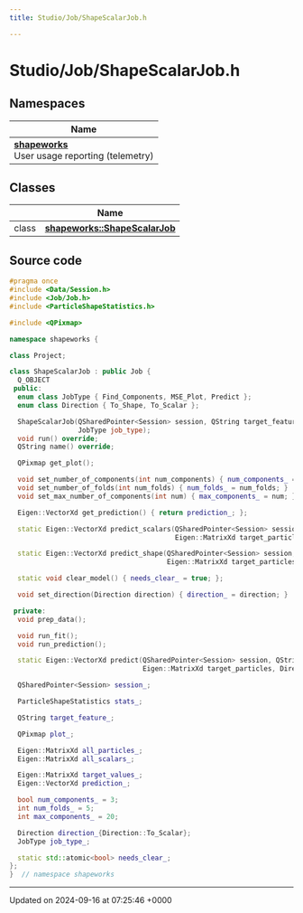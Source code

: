 ```yaml
---
title: Studio/Job/ShapeScalarJob.h

---
```


# Studio/Job/ShapeScalarJob.h



## Namespaces

| Name           |
| -------------- |
| **[shapeworks](../Namespaces/namespaceshapeworks.md)** <br>User usage reporting (telemetry)  |

## Classes

|                | Name           |
| -------------- | -------------- |
| class | **[shapeworks::ShapeScalarJob](../Classes/classshapeworks_1_1ShapeScalarJob.md)**  |




## Source code

```cpp
#pragma once
#include <Data/Session.h>
#include <Job/Job.h>
#include <ParticleShapeStatistics.h>

#include <QPixmap>

namespace shapeworks {

class Project;

class ShapeScalarJob : public Job {
  Q_OBJECT
 public:
  enum class JobType { Find_Components, MSE_Plot, Predict };
  enum class Direction { To_Shape, To_Scalar };

  ShapeScalarJob(QSharedPointer<Session> session, QString target_feature, Eigen::MatrixXd target_particles,
                 JobType job_type);
  void run() override;
  QString name() override;

  QPixmap get_plot();

  void set_number_of_components(int num_components) { num_components_ = num_components; }
  void set_number_of_folds(int num_folds) { num_folds_ = num_folds; }
  void set_max_number_of_components(int num) { max_components_ = num; }

  Eigen::VectorXd get_prediction() { return prediction_; };

  static Eigen::VectorXd predict_scalars(QSharedPointer<Session> session, QString target_feature,
                                         Eigen::MatrixXd target_particles);

  static Eigen::VectorXd predict_shape(QSharedPointer<Session> session, QString target_feature,
                                       Eigen::MatrixXd target_particles);

  static void clear_model() { needs_clear_ = true; };

  void set_direction(Direction direction) { direction_ = direction; }

 private:
  void prep_data();

  void run_fit();
  void run_prediction();

  static Eigen::VectorXd predict(QSharedPointer<Session> session, QString target_feature,
                                 Eigen::MatrixXd target_particles, Direction direction);

  QSharedPointer<Session> session_;

  ParticleShapeStatistics stats_;

  QString target_feature_;

  QPixmap plot_;

  Eigen::MatrixXd all_particles_;
  Eigen::MatrixXd all_scalars_;

  Eigen::MatrixXd target_values_;
  Eigen::VectorXd prediction_;

  bool num_components_ = 3;
  int num_folds_ = 5;
  int max_components_ = 20;

  Direction direction_{Direction::To_Scalar};
  JobType job_type_;

  static std::atomic<bool> needs_clear_;
};
}  // namespace shapeworks
```


-------------------------------

Updated on 2024-09-16 at 07:25:46 +0000

